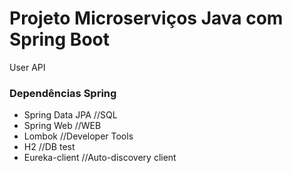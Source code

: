 # Projeto Microserviços Java com Spring Boot
User API

### Dependências Spring
- Spring Data JPA  //SQL
- Spring Web //WEB
- Lombok //Developer Tools
- H2 //DB test
- Eureka-client //Auto-discovery client

